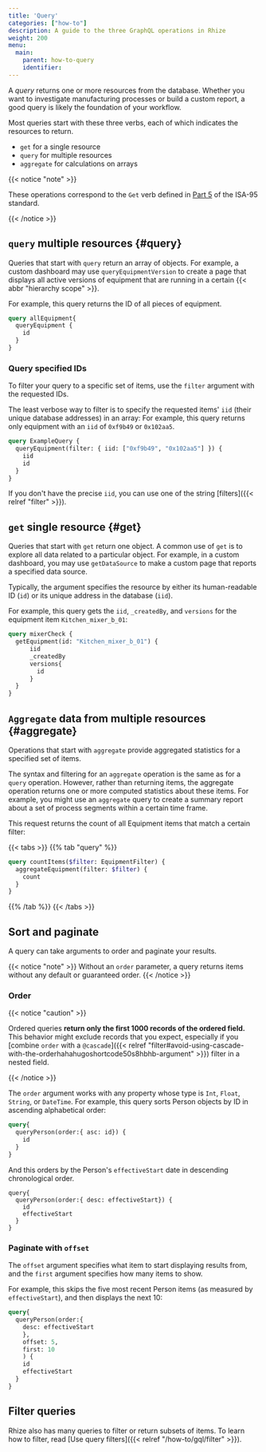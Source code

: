 ```yaml
---
title: 'Query'
categories: ["how-to"]
description: A guide to the three GraphQL operations in Rhize
weight: 200
menu:
  main:
    parent: how-to-query
    identifier:
---
```


A _query_ returns one or more resources from the database.
Whether you want to investigate manufacturing processes or build a custom report,
a good query is likely the foundation of your workflow.

Most queries start with these three verbs, each of which indicates the resources to return.

- `get` for a single resource
- `query` for multiple resources
- `aggregate` for calculations on arrays


{{< notice "note" >}}

These operations correspond to the `Get` verb defined in [Part 5](https://www.isa.org/products/ansi-isa-95-00-05-2018-enterprise-control-system-i) of the ISA-95 standard.

{{< /notice >}}

## `query` multiple resources {#query}

Queries that start with `query` return an array of objects.
For example, a custom dashboard may use `queryEquipmentVersion` to create a page that displays all active versions of equipment that are running in a certain {{< abbr "hierarchy scope" >}}.

For example, this query returns the ID of all pieces of equipment.

```graphql
query allEquipment{
  queryEquipment {
    id
  }
}
```

### Query specified IDs

To filter your query to a specific set of items, use the `filter` argument with the requested IDs.

The least verbose way to filter is to specify the requested items' `iid` (their unique database addresses) in an array:
For example, this query returns only equipment with an `iid` of `0xf9b49` or `0x102aa5`.

```graphql
query ExampleQuery {
  queryEquipment(filter: { iid: ["0xf9b49", "0x102aa5"] }) {
    iid
    id
  }
}
```

If you don't have the precise `iid`, you can use one of the string [filters]({{< relref "filter" >}}).


## `get` single resource {#get}

Queries that start with `get` return one object.
A common use of `get` is to explore all data related to a particular object.
For example, in a custom dashboard, you may use `getDataSource` to make a custom page that reports a specified data source.

Typically, the argument specifies the resource by either its human-readable ID (`id`) or its unique address in the database (`iid`).

For example, this query gets the `iid`, `_createdBy`, and `versions` for the equipment item `Kitchen_mixer_b_01`:

```graphql
query mixerCheck {
  getEquipment(id: "Kitchen_mixer_b_01") {
      iid
      _createdBy
      versions{
        id
      }
  }
}
```

## `Aggregate` data from multiple resources {#aggregate}

Operations that start with `aggregate` provide aggregated statistics for a specified set of items.

The syntax and filtering for an `aggregate` operation is the same as for a `query` operation.
However, rather than returning items, the aggregate operation returns one or more computed statistics about these items.
For example, you might use an `aggregate` query to create a summary report about a set of process segments within a certain time frame.

This request returns the count of all Equipment items that match a certain filter:

{{< tabs >}}
{{% tab "query" %}}
```graphql
query countItems($filter: EquipmentFilter) {
  aggregateEquipment(filter: $filter) {
    count
  }
}
```
{{% /tab %}}
{{< /tabs >}}

## Sort and paginate

A query can take arguments to order and paginate your results.

{{< notice "note" >}}
Without an `order` parameter, a query returns items without any default or guaranteed order.
{{< /notice >}}

### Order

{{< notice "caution" >}}

Ordered queries **return only the first 1000 records of the ordered field.**
This behavior might exclude records that you expect, especially if you [combine `order` with a `@cascade`]({{< relref "filter#avoid-using-cascade-with-the-orderhahahugoshortcode50s8hbhb-argument" >}}) filter in a nested field.

{{< /notice >}}

The `order` argument works with any property whose type is `Int`, `Float`, `String`, or `DateTime`.
For example, this query sorts Person objects by ID in ascending alphabetical order:

```graphql
query{
  queryPerson(order:{ asc: id}) {
    id
  }
}
```

And this orders by the Person's `effectiveStart` date in descending chronological order.

```
query{
  queryPerson(order:{ desc: effectiveStart}) {
    id
    effectiveStart
  }
}
```

### Paginate with `offset`

The `offset` argument specifies what item to start displaying results from, and the `first` argument specifies how many items to show.

For example, this skips the five most recent Person items (as measured by `effectiveStart`), and then displays the next 10:

```graphql
query{
  queryPerson(order:{
    desc: effectiveStart
    },
    offset: 5,
    first: 10
    ) {
    id
    effectiveStart
  }
}
```

## Filter queries

Rhize also has many queries to filter or return subsets of items.
To learn how to filter, read [Use query filters]({{< relref "/how-to/gql/filter" >}}).
